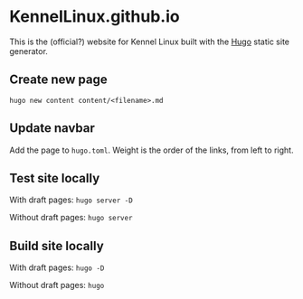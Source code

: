 # KennelLinux.github.io
This is the (official?) website for Kennel Linux built with the [Hugo](https://gohugo.io/) static site generator.

## Create new page
`hugo new content content/<filename>.md`

## Update navbar
Add the page to `hugo.toml`. Weight is the order of the links, from left to right.

## Test site locally
With draft pages:
`hugo server -D`

Without draft pages:
`hugo server`

## Build site locally
With draft pages:
`hugo -D`

Without draft pages:
`hugo`
